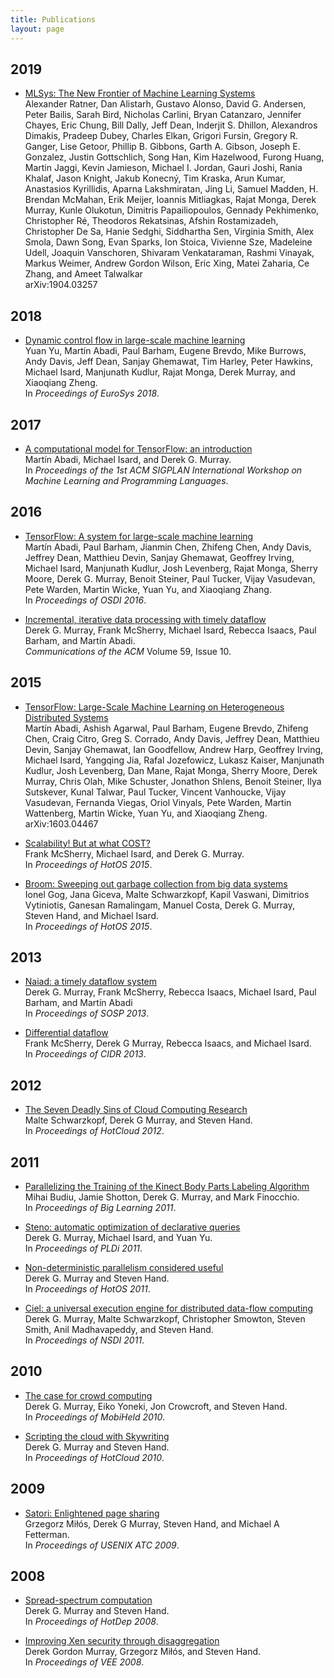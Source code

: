 ```yaml
---
title: Publications
layout: page
---
```


## 2019

* [MLSys: The New Frontier of Machine Learning Systems](https://arxiv.org/pdf/1904.03257.pdf)  
  Alexander Ratner, Dan Alistarh, Gustavo Alonso, David G. Andersen, Peter Bailis, Sarah Bird, Nicholas Carlini, Bryan Catanzaro, Jennifer Chayes, Eric Chung, Bill Dally, Jeff Dean, Inderjit S. Dhillon, Alexandros Dimakis, Pradeep Dubey, Charles Elkan, Grigori Fursin, Gregory R. Ganger, Lise Getoor, Phillip B. Gibbons, Garth A. Gibson, Joseph E. Gonzalez, Justin Gottschlich, Song Han, Kim Hazelwood, Furong Huang, Martin Jaggi, Kevin Jamieson, Michael I. Jordan, Gauri Joshi, Rania Khalaf, Jason Knight, Jakub Konecný, Tim Kraska, Arun Kumar, Anastasios Kyrillidis, Aparna Lakshmiratan, Jing Li, Samuel Madden, H. Brendan McMahan, Erik Meijer, Ioannis Mitliagkas, Rajat Monga, Derek Murray, Kunle Olukotun, Dimitris Papailiopoulos, Gennady Pekhimenko, Christopher Ré, Theodoros Rekatsinas, Afshin Rostamizadeh, Christopher De Sa, Hanie Sedghi, Siddhartha Sen, Virginia Smith, Alex Smola, Dawn Song, Evan Sparks, Ion Stoica, Vivienne Sze, Madeleine Udell, Joaquin Vanschoren, Shivaram Venkataraman, Rashmi Vinayak, Markus Weimer, Andrew Gordon Wilson, Eric Xing, Matei Zaharia, Ce Zhang, and Ameet Talwalkar  
  arXiv:1904.03257
    
## 2018

* [Dynamic control flow in large-scale machine learning](https://dl.acm.org/doi/pdf/10.1145/3190508.3190551)  
  Yuan Yu, Martín Abadi, Paul Barham, Eugene Brevdo, Mike Burrows, Andy Davis, Jeff Dean, Sanjay Ghemawat, Tim Harley, Peter Hawkins, Michael Isard, Manjunath Kudlur, Rajat Monga, Derek Murray, and Xiaoqiang Zheng.  
  In *Proceedings of EuroSys 2018*.
 
## 2017

* [A computational model for TensorFlow: an introduction](https://dl.acm.org/doi/pdf/10.1145/3088525.3088527)  
  Martín Abadi, Michael Isard, and Derek G. Murray.  
  In *Proceedings of the 1st ACM SIGPLAN International Workshop on Machine Learning and Programming Languages*.
  
## 2016

* [TensorFlow: A system for large-scale machine learning](https://www.usenix.org/system/files/conference/osdi16/osdi16-abadi.pdf)  
  Martín Abadi, Paul Barham, Jianmin Chen, Zhifeng Chen, Andy Davis, Jeffrey Dean, Matthieu Devin, Sanjay Ghemawat, Geoffrey Irving, Michael Isard, Manjunath Kudlur, Josh Levenberg, Rajat Monga, Sherry Moore, Derek G. Murray, Benoit Steiner, Paul Tucker, Vijay Vasudevan, Pete Warden, Martin Wicke, Yuan Yu, and Xiaoqiang Zhang.  
  In *Proceedings of OSDI 2016*.

* [Incremental, iterative data processing with timely dataflow](https://dl.acm.org/doi/pdf/10.1145/2983551)  
  Derek G. Murray, Frank McSherry, Michael Isard, Rebecca Isaacs, Paul Barham, and Martín Abadi.  
  *Communications of the ACM* Volume 59, Issue 10.
  
## 2015

* [TensorFlow: Large-Scale Machine Learning on Heterogeneous Distributed Systems](https://arxiv.org/pdf/1603.04467)  
  Martín Abadi, Ashish Agarwal, Paul Barham, Eugene Brevdo, Zhifeng Chen, Craig Citro, Greg S. Corrado, Andy Davis, Jeffrey Dean, Matthieu Devin, Sanjay Ghemawat, Ian Goodfellow, Andrew Harp, Geoffrey Irving, Michael Isard, Yangqing Jia, Rafal Jozefowicz, Lukasz Kaiser, Manjunath Kudlur, Josh Levenberg, Dan Mane, Rajat Monga, Sherry Moore, Derek Murray, Chris Olah, Mike Schuster, Jonathon Shlens, Benoit Steiner, Ilya Sutskever, Kunal Talwar, Paul Tucker, Vincent Vanhoucke, Vijay Vasudevan, Fernanda Viegas, Oriol Vinyals, Pete Warden, Martin Wattenberg, Martin Wicke, Yuan Yu, and Xiaoqiang Zheng.  
  arXiv:1603.04467

* [Scalability! But at what COST?](https://www.usenix.org/system/files/conference/hotos15/hotos15-paper-mcsherry.pdf)  
  Frank McSherry, Michael Isard, and Derek G. Murray.  
  In *Proceedings of HotOS 2015*.
  
* [Broom: Sweeping out garbage collection from big data systems](https://www.usenix.org/system/files/conference/hotos15/hotos15-paper-gog.pdf)  
  Ionel Gog, Jana Giceva, Malte Schwarzkopf, Kapil Vaswani, Dimitrios Vytiniotis, Ganesan Ramalingam, Manuel Costa, Derek G. Murray, Steven Hand, and Michael Isard.  
  In *Proceedings of HotOS 2015*.

## 2013

* [Naiad: a timely dataflow system](https://dl.acm.org/doi/pdf/10.1145/2517349.2522738)  
  Derek G. Murray, Frank McSherry, Rebecca Isaacs, Michael Isard, Paul Barham, and Martín Abadi  
  In *Proceedings of SOSP 2013*.
  
* [Differential dataflow](https://cs.uwaterloo.ca/~ssalihog/courses/slides/Chathura-Differential-Dataflow.pdf)  
  Frank McSherry, Derek G Murray, Rebecca Isaacs, and Michael Isard.  
  In *Proceedings of CIDR 2013*.
  
## 2012

* [The Seven Deadly Sins of Cloud Computing Research](https://www.usenix.org/system/files/conference/hotcloud12/hotcloud12-final70.pdf)  
  Malte Schwarzkopf, Derek G Murray, and Steven Hand.  
  In *Proceedings of HotCloud 2012*.
  
## 2011

* [Parallelizing the Training of the Kinect Body Parts Labeling Algorithm](http://citeseerx.ist.psu.edu/viewdoc/download?doi=10.1.1.462.1661&rep=rep1&type=pdf)  
  Mihai Budiu, Jamie Shotton, Derek G. Murray, and Mark Finocchio.  
  In *Proceedings of Big Learning 2011*.
  
* [Steno: automatic optimization of declarative queries](https://dl.acm.org/doi/pdf/10.1145/1993498.1993513)  
  Derek G. Murray, Michael Isard, and Yuan Yu.  
  In *Proceedings of PLDi 2011*.
  
* [Non-deterministic parallelism considered useful](https://www.usenix.org/events/hotos/tech/final_files/Murray.pdf)  
  Derek G. Murray and Steven Hand.  
  In *Proceedings of HotOS 2011*.
 
* [Ciel: a universal execution engine for distributed data-flow computing](https://www.usenix.org/events/nsdi11/tech/nsdi11_proceedings.pdf#page=123)  
  Derek G. Murray, Malte Schwarzkopf, Christopher Smowton, Steven Smith, Anil Madhavapeddy, and Steven Hand.  
  In *Proceedings of NSDI 2011*.
 
## 2010

* [The case for crowd computing](https://dl.acm.org/doi/pdf/10.1145/1851322.1851334)  
  Derek G. Murray, Eiko Yoneki, Jon Crowcroft, and Steven Hand.  
  In *Proceedings of MobiHeld 2010*.
  
* [Scripting the cloud with Skywriting](https://static.usenix.org/event/hotcloud10/tech/full_papers/Murray.pdf)  
  Derek G. Murray and Steven Hand.  
  In *Proceedings of HotCloud 2010*.

## 2009

* [Satori: Enlightened page sharing](https://www.usenix.org/event/usenix09/tech/full_papers/milos/milos_html/)  
  Grzegorz Miłós, Derek G Murray, Steven Hand, and Michael A Fetterman.  
  In *Proceedings of USENIX ATC 2009*.
  
## 2008

* [Spread-spectrum computation](https://static.usenix.org/event/hotdep08/tech/full_papers/murray/murray.pdf)  
  Derek G. Murray and Steven Hand.  
  In *Proceedings of HotDep 2008*.
  
* [Improving Xen security through disaggregation](https://dl.acm.org/doi/pdf/10.1145/1346256.1346278)  
  Derek Gordon Murray, Grzegorz Miłós, and Steven Hand.  
  In *Proceedings of VEE 2008*.
